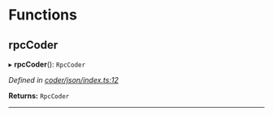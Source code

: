 

# Functions

<a id="rpccoder"></a>

##  rpcCoder

▸ **rpcCoder**(): `RpcCoder`

*Defined in [coder/json/index.ts:12](https://github.com/polkadot-js/api/blob/68f5ac2/packages/rpc-provider/src/coder/json/index.ts#L12)*

**Returns:** `RpcCoder`

___

